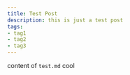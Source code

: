 ```yaml
---
title: Test Post
description: this is just a test post
tags:
- tag1
- tag2
- tag3
---
```


content of `test.md` cool
